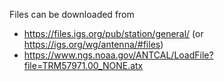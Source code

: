 Files can be downloaded from
- https://files.igs.org/pub/station/general/ (or https://igs.org/wg/antenna/#files)
- https://www.ngs.noaa.gov/ANTCAL/LoadFile?file=TRM57971.00_NONE.atx
